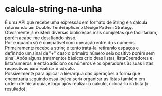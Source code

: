 # calcula-string-na-unha
É uma API que recebe uma expressão em formato de String e a calcula retornando um Double. Tentei aplicar o Design Pattern Strategy.<br/>
Obviamente já existem diversas bibliotecas mais completas que facilitariam, porém acabei me desafiando nisso.<br/>
Por enquanto só é compatível com operação entre dois números.<br/>
Primeiramente recebo a string e tento tratá-la, retirando espaços e definindo um sinal de "+" caso o primeiro número seja positivo porém sem sinal. Após alguns tratamentos básicos crio duas listas, listaOperadores e listaNumeros, e então adiciono os números e os operadores às suas listas respectivas para realizar o cálculo.<br/>
Possivelmente para aplicar a hierarquia das operações a forma que encontraria seguindo essa lógica seria organizar as listas também em ordem de hierarquia, e logo após realizar o cálculo, colocá-lo na lista (o resultado).
